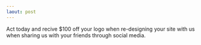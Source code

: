 ```yaml
---
laout: post
---
```


Act today and recive $100 off your logo when re-designing your site with us when sharing us with your friends through social media. 
